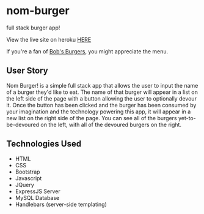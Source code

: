 # nom-burger
full stack burger app!

View the live site on heroku [HERE](http://hidden-caverns-37739.herokuapp.com/)

If you're a fan of [Bob's Burgers](https://www.youtube.com/watch?v=uLetAb8QX3k), you might appreciate the menu. 

## User Story
Nom Burger! is a simple full stack app that allows the user to input the name of a burger they'd like to eat. The name of that burger will appear in a list on the left side of the page with a button allowing the user to optionally devour it. Once the button has been clicked and the burger has been consumed by your imagination and the technology powering this app, it will appear in a new list on the right side of the page. You can see all of the burgers yet-to-be-devoured on the left, with all of the devoured burgers on the right. 

## Technologies Used
  * HTML
  * CSS
  * Bootstrap
  * Javascript
  * JQuery
  * ExpressJS Server
  * MySQL Database
  * Handlebars (server-side templating)
